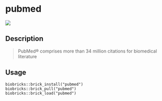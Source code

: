 # pubmed
<a href="https://github.com/biobricks-ai/pubmed/actions"><img src="https://github.com/biobricks-ai/pubmed/actions/workflows/bricktools-check.yaml/badge.svg?branch=main"/></a>


## Description

> PubMed® comprises more than 34 million citations for biomedical literature

## Usage
```{R}
biobricks::brick_install("pubmed")
biobricks::brick_pull("pubmed")
biobricks::brick_load("pubmed")
```
